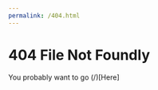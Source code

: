 ```yaml
---
permalink: /404.html
---
```

404 File Not Foundly
====================

You probably want to go (/)[Here]
